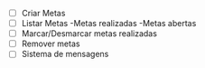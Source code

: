 * [ ] Criar Metas
* [ ] Listar Metas
  -Metas realizadas
  -Metas abertas
* [ ] Marcar/Desmarcar metas realizadas
* [ ] Remover metas
* [ ] Sistema de mensagens

